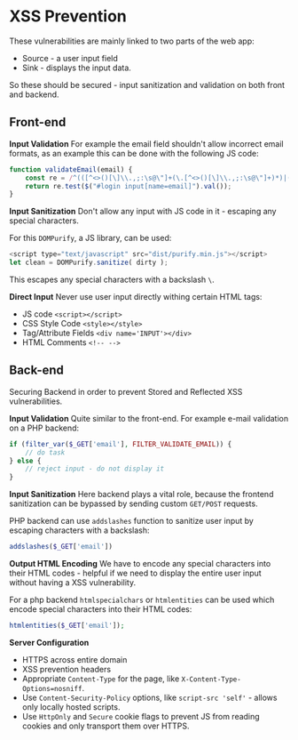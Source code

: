 # XSS Prevention

These vulnerabilities are mainly linked to two parts of the web app:
- Source - a user input field
- Sink - displays the input data.

So these should be secured - input sanitization and validation on both front and backend.

## Front-end

**Input Validation**
For example the email field shouldn't allow incorrect email formats, as an example this can be done with the following JS code:

```js
function validateEmail(email) {
    const re = /^(([^<>()[\]\\.,;:\s@\"]+(\.[^<>()[\]\\.,;:\s@\"]+)*)|(\".+\"))@((\[[0-9]{1,3}\.[0-9]{1,3}\.[0-9]{1,3}\.[0-9]{1,3}\])|(([a-zA-Z\-0-9]+\.)+[a-zA-Z]{2,}))$/;
    return re.test($("#login input[name=email]").val());
}
```

**Input Sanitization**
Don't allow any input with JS code in it - escaping any special characters.

For this `DOMPurify`, a JS library, can be used:

```js
<script type="text/javascript" src="dist/purify.min.js"></script>
let clean = DOMPurify.sanitize( dirty );
```

This escapes any special characters with a backslash `\`.

**Direct Input**
Never use user input directly withing certain HTML tags:
- JS code `<script></script>`
- CSS Style Code `<style></style>`
- Tag/Attribute Fields `<div name='INPUT'></div>`
- HTML Comments `<!-- -->`

## Back-end
Securing Backend in order to prevent Stored and Reflected XSS vulnerabilities.

**Input Validation**
Quite similar to the front-end. For example e-mail validation on a PHP backend:

```php
if (filter_var($_GET['email'], FILTER_VALIDATE_EMAIL)) {
    // do task
} else {
    // reject input - do not display it
}
```

**Input Sanitization**
Here backend plays a vital role, because the frontend sanitization can be bypassed by sending custom `GET/POST` requests.

PHP backend can use `addslashes` function to sanitize user input by escaping characters with a backslash:

```php
addslashes($_GET['email'])
```

**Output HTML Encoding**
We have to encode any special characters into their HTML codes - helpful if we need to display the entire user input without having a XSS vulnerability.

For a php backend `htmlspecialchars` or `htmlentities` can be used which encode special characters into their HTML codes:

```php
htmlentities($_GET['email']);
```

**Server Configuration**
- HTTPS across entire domain
- XSS prevention headers
- Appropriate `Content-Type` for the page, like `X-Content-Type-Options=nosniff`.
- Use `Content-Security-Policy` options, like `script-src 'self'` - allows only locally hosted scripts.
- Use `HttpOnly` and `Secure` cookie flags to prevent JS from reading cookies and only transport them over HTTPS.

